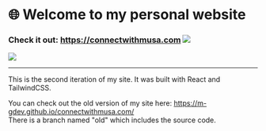 # 🌐 Welcome to my personal website

### Check it out: <https://connectwithmusa.com> <img src="https://img.shields.io/website-up-down-green-red/http/monip.org.svg" />

<img src="https://connectwithmusa.com/images/site_preview.webp">

---
This is the second iteration of my site. It was built with React and TailwindCSS. 

You can check out the old version of my site here: <https://m-gdev.github.io/connectwithmusa.com/> <br>
There is a branch named "old" which includes the source code.

<!-- Sites used when developing site
  Disqus: https://connectwithmusa.disqus.com/admin/
  Netlify: https://app.netlify.com
  Github: https://github.com/m-GDEV/connectwithmusa.com
  Contentful: https://app.contentful.com/spaces/tkkap2qwga9d/home
  Tailwind: https://tailwindcss.com/docs/max-width
  Google Analytics: https://analytics.google.com/analytics/web/#/p305832997/reports/reportinghub?params=_u..nav%3Dmaui&collectionId=user
  Google Search Console: https://search.google.com/search-console/performance/search-analytics?resource_id=sc-domain%3Aconnectwithmusa.com   -->
